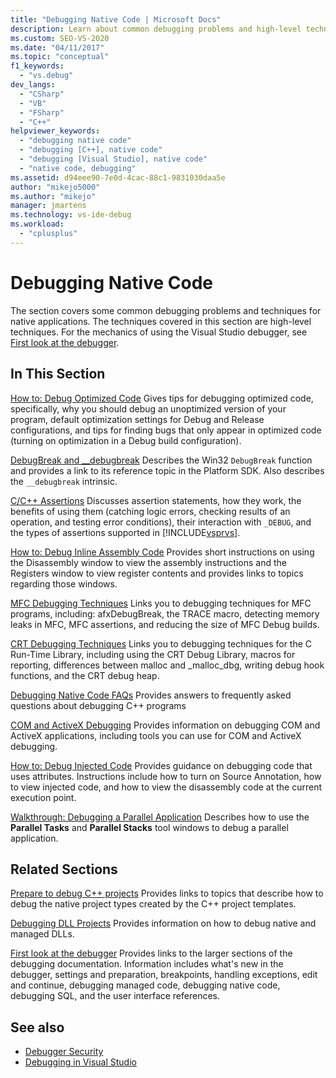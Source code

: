 ```yaml
---
title: "Debugging Native Code | Microsoft Docs"
description: Learn about common debugging problems and high-level techniques for native applications in Visual Studio.
ms.custom: SEO-VS-2020
ms.date: "04/11/2017"
ms.topic: "conceptual"
f1_keywords:
  - "vs.debug"
dev_langs:
  - "CSharp"
  - "VB"
  - "FSharp"
  - "C++"
helpviewer_keywords:
  - "debugging native code"
  - "debugging [C++], native code"
  - "debugging [Visual Studio], native code"
  - "native code, debugging"
ms.assetid: d94eee90-7e0d-4cac-88c1-9831030daa5e
author: "mikejo5000"
ms.author: "mikejo"
manager: jmartens
ms.technology: vs-ide-debug
ms.workload:
  - "cplusplus"
---
```

# Debugging Native Code
The section covers some common debugging problems and techniques for native applications. The techniques covered in this section are high-level techniques. For the mechanics of using the Visual Studio debugger, see [First look at the debugger](../debugger/debugger-feature-tour.md).

## In This Section
 [How to: Debug Optimized Code](../debugger/how-to-debug-optimized-code.md)
 Gives tips for debugging optimized code, specifically, why you should debug an unoptimized version of your program, default optimization settings for Debug and Release configurations, and tips for finding bugs that only appear in optimized code (turning on optimization in a Debug build configuration).

 [DebugBreak and __debugbreak](../debugger/debugbreak-and-debugbreak.md)
 Describes the Win32 `DebugBreak` function and provides a link to its reference topic in the Platform SDK. Also describes the `__debugbreak` intrinsic.

 [C/C++ Assertions](../debugger/c-cpp-assertions.md)
 Discusses assertion statements, how they work, the benefits of using them (catching logic errors, checking results of an operation, and testing error conditions), their interaction with `_DEBUG`, and the types of assertions supported in [!INCLUDE[vsprvs](../code-quality/includes/vsprvs_md.md)].

 [How to: Debug Inline Assembly Code](../debugger/how-to-debug-inline-assembly-code.md)
 Provides short instructions on using the Disassembly window to view the assembly instructions and the Registers window to view register contents and provides links to topics regarding those windows.

 [MFC Debugging Techniques](../debugger/mfc-debugging-techniques.md)
 Links you to debugging techniques for MFC programs, including: afxDebugBreak, the TRACE macro, detecting memory leaks in MFC, MFC assertions, and reducing the size of MFC Debug builds.

 [CRT Debugging Techniques](../debugger/crt-debugging-techniques.md)
 Links you to debugging techniques for the C Run-Time Library, including using the CRT Debug Library, macros for reporting, differences between malloc and _malloc_dbg, writing debug hook functions, and the CRT debug heap.

 [Debugging Native Code FAQs](../debugger/debugging-native-code-faqs.md)
 Provides answers to frequently asked questions about debugging C++ programs

 [COM and ActiveX Debugging](../debugger/com-and-activex-debugging.md)
 Provides information on debugging COM and ActiveX applications, including tools you can use for COM and ActiveX debugging.

 [How to: Debug Injected Code](../debugger/how-to-debug-injected-code.md)
 Provides guidance on debugging code that uses attributes. Instructions include how to turn on Source Annotation, how to view injected code, and how to view the disassembly code at the current execution point.

 [Walkthrough: Debugging a Parallel Application](../debugger/walkthrough-debugging-a-parallel-application.md)
 Describes how to use the **Parallel Tasks** and **Parallel Stacks** tool windows to debug a parallel application.

## Related Sections
 [Prepare to debug C++ projects](../debugger/debugging-preparation-visual-cpp-project-types.md)
 Provides links to topics that describe how to debug the native project types created by the C++ project templates.

 [Debugging DLL Projects](../debugger/debugging-dll-projects.md)
 Provides information on how to debug native and managed DLLs.

 [First look at the debugger](../debugger/debugger-feature-tour.md)
 Provides links to the larger sections of the debugging documentation. Information includes what's new in the debugger, settings and preparation, breakpoints, handling exceptions, edit and continue, debugging managed code, debugging native code, debugging SQL, and the user interface references.

## See also

- [Debugger Security](../debugger/debugger-security.md)
- [Debugging in Visual Studio](../debugger/index.yml)